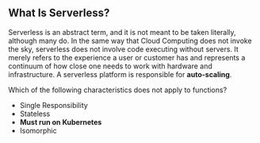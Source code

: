 ## What Is Serverless?
Serverless is an abstract term, and it is not meant to be taken literally, although many do. In the same way that Cloud Computing does not invoke the sky, serverless does not involve code executing without servers. It merely refers to the experience a user or customer has and represents a continuum of how close one needs to work with hardware and infrastructure.
A serverless platform is responsible for **auto-scaling**.

Which of the following characteristics does not apply to functions?
- Single Responsibility
- Stateless
- **Must run on Kubernetes**
- Isomorphic
